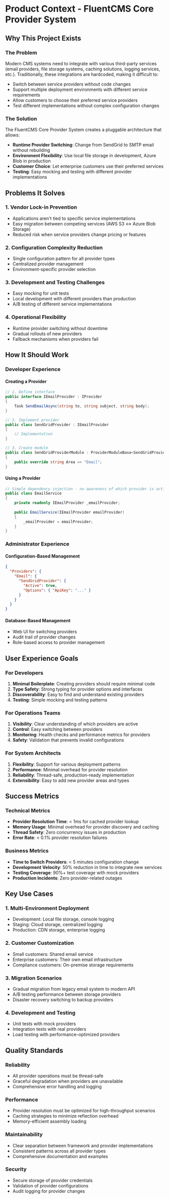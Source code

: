 # Product Context - FluentCMS Core Provider System

## Why This Project Exists

### The Problem

Modern CMS systems need to integrate with various third-party services (email providers, file storage systems, caching solutions, logging services, etc.). Traditionally, these integrations are hardcoded, making it difficult to:

- Switch between service providers without code changes
- Support multiple deployment environments with different service requirements
- Allow customers to choose their preferred service providers
- Test different implementations without complex configuration changes

### The Solution

The FluentCMS Core Provider System creates a pluggable architecture that allows:

- **Runtime Provider Switching**: Change from SendGrid to SMTP email without rebuilding
- **Environment Flexibility**: Use local file storage in development, Azure Blob in production
- **Customer Choice**: Let enterprise customers use their preferred services
- **Testing**: Easy mocking and testing with different provider implementations

## Problems It Solves

### 1. Vendor Lock-in Prevention
- Applications aren't tied to specific service implementations
- Easy migration between competing services (AWS S3 ↔ Azure Blob Storage)
- Reduced risk when service providers change pricing or features

### 2. Configuration Complexity Reduction
- Single configuration pattern for all provider types
- Centralized provider management
- Environment-specific provider selection

### 3. Development and Testing Challenges
- Easy mocking for unit tests
- Local development with different providers than production
- A/B testing of different service implementations

### 4. Operational Flexibility
- Runtime provider switching without downtime
- Gradual rollouts of new providers
- Fallback mechanisms when providers fail

## How It Should Work

### Developer Experience

#### Creating a Provider
```csharp
// 1. Define interface
public interface IEmailProvider : IProvider
{
    Task SendEmailAsync(string to, string subject, string body);
}

// 2. Implement provider
public class SendGridProvider : IEmailProvider
{
    // Implementation
}

// 3. Create module
public class SendGridProviderModule : ProviderModuleBase<SendGridProvider, SendGridOptions>
{
    public override string Area => "Email";
}
```

#### Using a Provider
```csharp
// Simple dependency injection - no awareness of which provider is active
public class EmailService
{
    private readonly IEmailProvider _emailProvider;
    
    public EmailService(IEmailProvider emailProvider)
    {
        _emailProvider = emailProvider;
    }
}
```

### Administrator Experience

#### Configuration-Based Management
```json
{
  "Providers": {
    "Email": {
      "SendGridProvider": {
        "Active": true,
        "Options": { "ApiKey": "..." }
      }
    }
  }
}
```

#### Database-Based Management
- Web UI for switching providers
- Audit trail of provider changes
- Role-based access to provider management

## User Experience Goals

### For Developers
1. **Minimal Boilerplate**: Creating providers should require minimal code
2. **Type Safety**: Strong typing for provider options and interfaces
3. **Discoverability**: Easy to find and understand existing providers
4. **Testing**: Simple mocking and testing patterns

### For Operations Teams
1. **Visibility**: Clear understanding of which providers are active
2. **Control**: Easy switching between providers
3. **Monitoring**: Health checks and performance metrics for providers
4. **Safety**: Validation that prevents invalid configurations

### For System Architects
1. **Flexibility**: Support for various deployment patterns
2. **Performance**: Minimal overhead for provider resolution
3. **Reliability**: Thread-safe, production-ready implementation
4. **Extensibility**: Easy to add new provider areas and types

## Success Metrics

### Technical Metrics
- **Provider Resolution Time**: < 1ms for cached provider lookup
- **Memory Usage**: Minimal overhead for provider discovery and caching
- **Thread Safety**: Zero concurrency issues in production
- **Error Rate**: < 0.1% provider resolution failures

### Business Metrics
- **Time to Switch Providers**: < 5 minutes configuration change
- **Development Velocity**: 50% reduction in time to integrate new services
- **Testing Coverage**: 90%+ test coverage with mock providers
- **Production Incidents**: Zero provider-related outages

## Key Use Cases

### 1. Multi-Environment Deployment
- Development: Local file storage, console logging
- Staging: Cloud storage, centralized logging
- Production: CDN storage, enterprise logging

### 2. Customer Customization
- Small customers: Shared email service
- Enterprise customers: Their own email infrastructure
- Compliance customers: On-premise storage requirements

### 3. Migration Scenarios
- Gradual migration from legacy email system to modern API
- A/B testing performance between storage providers
- Disaster recovery switching to backup providers

### 4. Development and Testing
- Unit tests with mock providers
- Integration tests with real providers
- Load testing with performance-optimized providers

## Quality Standards

### Reliability
- All provider operations must be thread-safe
- Graceful degradation when providers are unavailable
- Comprehensive error handling and logging

### Performance
- Provider resolution must be optimized for high-throughput scenarios
- Caching strategies to minimize reflection overhead
- Memory-efficient assembly loading

### Maintainability
- Clear separation between framework and provider implementations
- Consistent patterns across all provider types
- Comprehensive documentation and examples

### Security
- Secure storage of provider credentials
- Validation of provider configurations
- Audit logging for provider changes
